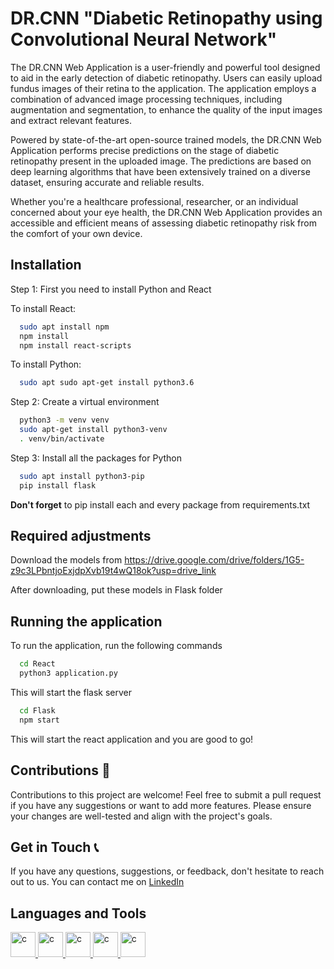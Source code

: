 
# DR.CNN "Diabetic Retinopathy using Convolutional Neural Network"

The DR.CNN Web Application is a user-friendly and powerful tool designed to aid in the early detection of diabetic retinopathy. Users can easily upload fundus images of their retina to the application. The application employs a combination of advanced image processing techniques, including augmentation and segmentation, to enhance the quality of the input images and extract relevant features.

Powered by state-of-the-art open-source trained models, the DR.CNN Web Application performs precise predictions on the stage of diabetic retinopathy present in the uploaded image. The predictions are based on deep learning algorithms that have been extensively trained on a diverse dataset, ensuring accurate and reliable results.

Whether you're a healthcare professional, researcher, or an individual concerned about your eye health, the DR.CNN Web Application provides an accessible and efficient means of assessing diabetic retinopathy risk from the comfort of your own device.


## Installation

Step 1: First you need to install Python and React 

To install React:

```bash
  sudo apt install npm
  npm install
  npm install react-scripts
```
To install Python:

```bash
  sudo apt sudo apt-get install python3.6
```

Step 2: Create a virtual environment

```bash
  python3 -m venv venv
  sudo apt-get install python3-venv
  . venv/bin/activate
```

Step 3: Install all the packages for Python

```bash
  sudo apt install python3-pip
  pip install flask
```
**Don't forget** to pip install each and every package from requirements.txt

## Required adjustments

Download the models from https://drive.google.com/drive/folders/1G5-z9c3LPbntjoExjdpXvb19t4wQ18ok?usp=drive_link

After downloading, put these models in Flask folder


## Running the application

To run the application, run the following commands

```bash
  cd React
  python3 application.py
```
This will start the flask server

```bash
  cd Flask
  npm start
```
This will start the react application and you are good to go!

## Contributions 🤝

Contributions to this project are welcome! Feel free to submit a pull request if you have any suggestions or want to add more features. Please ensure your changes are well-tested and align with the project's goals.


## Get in Touch 📞

If you have any questions, suggestions, or feedback, don't hesitate to reach out to us. You can contact me on [LinkedIn](www.linkedin.com/in/jayjathar1409) 

## Languages and Tools
<p align="left"> <a href="https://www.python.org/" target="_blank" rel="noreferrer"> <img src="https://cdn.jsdelivr.net/gh/devicons/devicon/icons/python/python-original.svg" alt="c" width="40" height="40"/> </a> 
  <a href="https://flask.palletsprojects.com/en/2.3.x/" target="_blank" rel="noreferrer"> <img src="https://cdn.jsdelivr.net/gh/devicons/devicon/icons/flask/flask-original.svg" alt="c" width="40" height="40"/> </a>
  <a href="https://react.dev/" target="_blank" rel="noreferrer"> <img src="https://cdn.jsdelivr.net/gh/devicons/devicon/icons/react/react-original.svg" alt="c" width="40" height="40"/> </a>
  <a href="https://html.com/" target="_blank" rel="noreferrer"> <img src="https://cdn.jsdelivr.net/gh/devicons/devicon/icons/html5/html5-original.svg" alt="c" width="40" height="40"/> </a>
  <a href="https://www.w3schools.com/css/" target="_blank" rel="noreferrer"> <img src="https://cdn.jsdelivr.net/gh/devicons/devicon/icons/css3/css3-original.svg" alt="c" width="40" height="40"/> </a>
</p>
